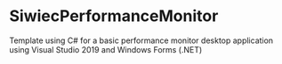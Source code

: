 # SiwiecPerformanceMonitor
Template using C# for a basic performance monitor desktop application using Visual Studio 2019 and Windows Forms (.NET)
